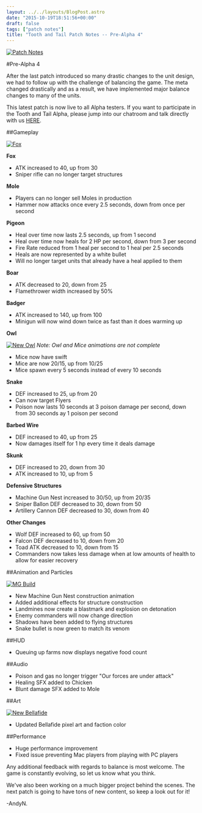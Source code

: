 ```yaml
---
layout: ../../layouts/BlogPost.astro
date: "2015-10-19T18:51:56+00:00"
draft: false
tags: ["patch notes"]
title: "Tooth and Tail Patch Notes -- Pre-Alpha 4"
---
```


[![Patch Notes](http://i.imgur.com/s38tpsj.png "Patch Notes")](http://i.imgur.com/s38tpsj.png)

#Pre-Alpha 4

After the last patch introduced so many drastic changes to the unit design, we had to follow up with the challenge of balancing the game. The meta changed drastically and as a result, we have implemented major balance changes to many of the units.

This latest patch is now live to all Alpha testers. If you want to participate in the Tooth and Tail Alpha, please jump into our chatroom and talk directly with us [HERE](http://www.pocketwatchgames.com/chat.html).

##Gameplay

[![Fox](http://i.imgur.com/aqs7YmA.png "Fox")](http://i.imgur.com/aqs7YmA.png)

**Fox**

- ATK increased to 40, up from 30
- Sniper rifle can no longer target structures

**Mole**

- Players can no longer sell Moles in production
- Hammer now attacks once every 2.5 seconds, down from once per second

**Pigeon**

- Heal over time now lasts 2.5 seconds, up from 1 second
- Heal over time now heals for 2 HP per second, down from 3 per second
- Fire Rate reduced from 1 heal per second to 1 heal per 2.5 seconds
- Heals are now represented by a white bullet
- Will no longer target units that already have a heal applied to them

**Boar**

- ATK decreased to 20, down from 25
- Flamethrower width increased by 50%

**Badger**

- ATK increased to 140, up from 100
- Minigun will now wind down twice as fast than it does warming up

**Owl**

[![New Owl](http://i.imgur.com/1Wqeh0i.gif "New Owl")](http://i.imgur.com/1Wqeh0i.gif)
_Note: Owl and Mice animations are not complete_

- Mice now have swift
- Mice are now 20/15, up from 10/25
- Mice spawn every 5 seconds instead of every 10 seconds

**Snake**

- DEF increased to 25, up from 20
- Can now target Flyers
- Poison now lasts 10 seconds at 3 poison damage per second, down from 30 seconds ay 1 poison per second

**Barbed Wire**

- DEF increased to 40, up from 25
- Now damages itself for 1 hp every time it deals damage

**Skunk**

- DEF increased to 20, down from 30
- ATK increased to 10, up from 5

**Defensive Structures**

- Machine Gun Nest increased to 30/50, up from 20/35
- Sniper Ballon DEF decreased to 30, down from 50
- Artillery Cannon DEF decreased to 30, down from 40

**Other Changes**

- Wolf DEF increased to 60, up from 50
- Falcon DEF decreased to 10, down from 20
- Toad ATK decreased to 10, down from 15
- Commanders now takes less damage when at low amounts of health to allow for easier recovery

##Animation and Particles

[![MG Build](http://i.imgur.com/8Y1HXUc.gif "MG Build")](http://i.imgur.com/8Y1HXUc.gif)

- New Machine Gun Nest construction animation
- Added additional effects for structure construction
- Landmines now create a blastmark and explosion on detonation
- Enemy commanders will now change direction
- Shadows have been added to flying structures
- Snake bullet is now green to match its venom

##HUD

- Queuing up farms now displays negative food count

##Audio

- Poison and gas no longer trigger "Our forces are under attack"
- Healing SFX added to Chicken
- Blunt damage SFX added to Mole

##Art

[![New Bellafide](http://i.imgur.com/vVms154.png "New Bellafide")](http://i.imgur.com/vVms154.png)

- Updated Bellafide pixel art and faction color

##Performance

- Huge performance improvement
- Fixed issue preventing Mac players from playing with PC players

Any additional feedback with regards to balance is most welcome. The game is constantly evolving, so let us know what you think.

We've also been working on a much bigger project behind the scenes. The next patch is going to have tons of new content, so keep a look out for it!

-AndyN.
